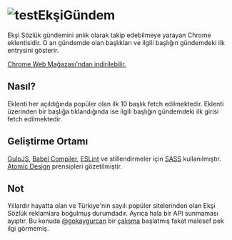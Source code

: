 # ![test](https://raw.githubusercontent.com/egemenu/eksiGundem/master/dist/icon48.png)EkşiGündem

Ekşi Sözlük gündemini anlık olarak takip edebilmeye yarayan Chrome eklentisidir. O an gündemde olan başlıkları ve ilgili başlığın gündemdeki ilk entrysini gösterir.

[Chrome Web Mağazası'ndan indirilebilir.](https://chrome.google.com/webstore/detail/ek%C5%9Fig%C3%BCndem/mcpbcakicaoejannhkekgnefadpjblnk)

## Nasıl?

Eklenti her açıldığında popüler olan ilk 10 başlık fetch edilmektedir. Eklenti üzerinden bir başlığa tıklandığında ise ilgili başlığın gündemdeki ilk girisi fetch edilmektedir.

## Geliştirme Ortamı

[GulpJS](https://gulpjs.com), [Babel Compiler](https://babeljs.io), [ESLint](https://eslint.org) ve stillendirmeler için [SASS](https://sass-lang.com) kullanılmıştır. [Atomic Design](http://atomicdesign.bradfrost.com/) prensipleri gözetilmiştir.

## Not

Yıllardır hayatta olan ve Türkiye'nin sayılı popüler sitelerinden olan Ekşi Sözlük reklamlara boğulmuş durumdadır. Ayrıca hala bir API sunmaması ayıptır. Bu konuda [@gokaygurcan](https://github.com/gokaygurcan) bir [çalışma](https://github.com/eksisozluk/api/issues/1) başlatmış fakat malesef pek ilgi görmemiş.
